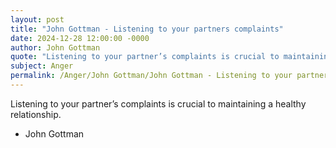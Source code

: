 ```yaml
---
layout: post
title: "John Gottman - Listening to your partners complaints"
date: 2024-12-28 12:00:00 -0000
author: John Gottman
quote: "Listening to your partner’s complaints is crucial to maintaining a healthy relationship."
subject: Anger
permalink: /Anger/John Gottman/John Gottman - Listening to your partners complaints
---
```


Listening to your partner’s complaints is crucial to maintaining a healthy relationship.

- John Gottman
